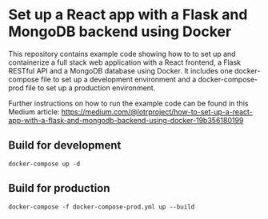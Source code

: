 # Set up a React app with a Flask and MongoDB backend using Docker

This repository contains example code showing how to to set up and containerize a full stack web application with a React frontend, a Flask RESTful API and a MongoDB database using Docker. It includes one docker-compose file to set up a development environment and a docker-compose-prod file to set up a production environment.

Further instructions on how to run the example code can be found in this Medium article: https://medium.com/@lotrproject/how-to-set-up-a-react-app-with-a-flask-and-mongodb-backend-using-docker-19b356180199

## Build for development
```shell script
docker-compose up -d
```

## Build for production
```shell script
docker-compose -f docker-compose-prod.yml up --build
```